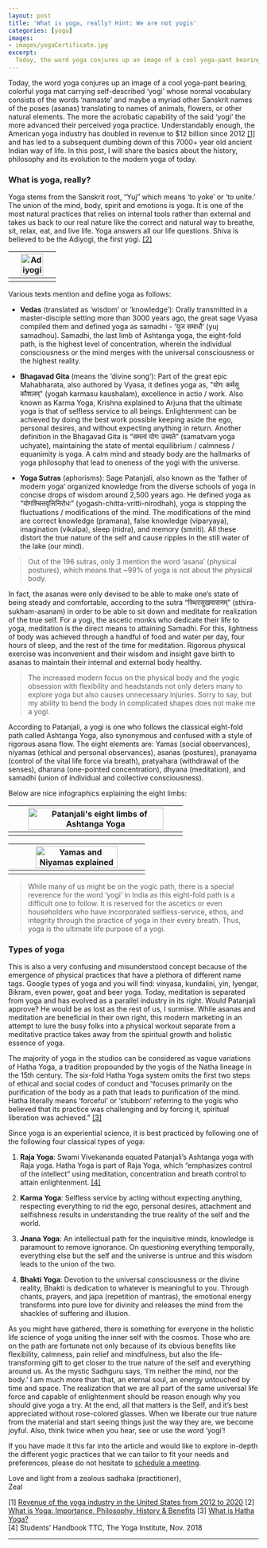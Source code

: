 ```yaml
---
layout: post
title: 'What is yoga, really? Hint: We are not yogis'
categories: [yoga]
images:
- images/yogaCertificate.jpg
excerpt:
  Today, the word yoga conjures up an image of a cool yoga-pant bearing, colorful yoga mat carrying self-described ‘yogi’ whose normal vocabulary consists  of the words ‘namaste’ and maybe
---
```


Today, the word yoga conjures up an image of a cool yoga-pant bearing, colorful yoga mat carrying self-described ‘yogi’ whose normal vocabulary consists  of the words ‘namaste’ and maybe a myriad other Sanskrit names of the poses (asanas) translating to names of animals, flowers, or other natural elements. The more the acrobatic capability of the said ‘yogi’ the more advanced their perceived yoga practice. Understandably enough, the American yoga industry has doubled in revenue to $12 billion since 2012 <a href="#references">[1]</a>  and has led to a subsequent dumbing down of this 7000+ year old ancient Indian way of life. In this post, I will share the basics about the history, philosophy and its evolution to the modern yoga of today. 

### What is yoga, really? 
Yoga stems from the Sanskrit root, “Yuj” which means ‘to yoke’ or ‘to unite.’ The union of the mind, body, spirit and emotions is yoga. It is one of the most natural practices that relies on internal tools rather than external and takes us back to our real nature like the correct and natural way to breathe, sit, relax, eat, and live life. Yoga answers all our life questions. Shiva is believed to be the Adiyogi, the first yogi. <a href="#references">[2]</a>

| <img src="/images/adiyogi.jpg" width="75%" alt="Adiyogi">  |
|:--: |
| |

Various texts mention and define yoga as follows: 

* **Vedas** (translated as ‘wisdom’ or ‘knowledge’): Orally transmitted in a master-disciple setting more than 3000 years ago, the great sage Vyasa compiled them and defined yoga as samadhi - ‘युज समाधौ’ (yuj samadhou). Samadhi, the last limb of Ashtanga yoga, the eight-fold path,  is the highest level of concentration, wherein the individual consciousness or the mind merges with the universal consciousness or the highest reality. 

* **Bhagavad Gita** (means the ‘divine song’): Part of the great epic Mahabharata, also authored by Vyasa, it defines yoga as,  "योगः कर्मसु कौशलम्" (yogah karmasu kaushalam), excellence in actio / work. Also known as Karma Yoga, Krishna explained to Arjuna that the ultimate yoga is that of selfless service to all beings. Enlightenment can be achieved by doing the best work possible keeping aside the ego, personal desires, and without expecting anything in return. 
Another definition in the Bhagavad Gita is “समत्वं योगः उच्यते” (samatvam yoga uchyate), maintaining the state of mental equilibrium / calmness / equanimity is yoga. A calm mind and steady body are the hallmarks of yoga philosophy that lead to oneness of the yogi with the universe. 

* **Yoga Sutras** (aphorisms): Sage Patanjali, also known as the ‘father of modern yoga’ organized knowledge from the diverse schools of yoga in concise drops of wisdom around 2,500 years ago. He defined yoga as “योगश्चित्तवृत्तिनिरोधः” (yogash-chitta-vritti-nirodhah), yoga is stopping the fluctuations / modifications of the mind. The modifications of the mind are correct knowledge (pramana), false knowledge (viparyaya), imagination (vikalpa), sleep (nidra), and memory (smriti). All these distort the true nature of the self and cause ripples in the still water of the lake (our mind). 

> Out of the 196 sutras, only 3 mention the word ‘asana’ (physical postures), which means that ~99% of yoga is not about the physical body.

In fact, the asanas were only devised to be able to make one’s state of being steady and comfortable, according to the sutra “स्थिरसुखमासनम्” (sthira-sukham-asanam) in order to be able to sit down and meditate for realization of the true self. For a yogi, the ascetic monks who dedicate their life to yoga, meditation is the direct means to attaining Samadhi. For this, lightness of body was achieved through a handful of food and water per day, four hours of sleep, and the rest of the time for meditation. Rigorous physical exercise was inconvenient and their wisdom and insight gave birth to asanas to maintain their internal and external body healthy.  

> The increased modern focus on the physical body and the yogic obsession with flexibility and headstands not only deters many to explore yoga but also causes unnecessary injuries. Sorry to say, but my ability to bend the body in complicated shapes does not make me a yogi.

According to Patanjali, a yogi is one who follows the classical eight-fold path called Ashtanga Yoga, also synonymous and confused with a style of rigorous asana flow. The eight elements are: Yamas (social observances), niyamas (ethical and personal observances), asanas (postures), pranayama (control of the vital life force via breath), pratyahara (withdrawal of the senses), dharana (one-pointed concentration), dhyana (meditation), and samadhi (union of individual and collective consciousness).

Below are nice infographics explaining the eight limbs:

| <img src="/images/eightLimbs.jpg" width="90%" alt="Patanjali's eight limbs of Ashtanga Yoga">  |
|:--: |
| |

|  <img src="/images/aolYama.jpg" width="80%" alt="Yamas and Niyamas explained">  |
|:--:|
| |

> While many of us might be on the yogic path, there is a special reverence for the word ‘yogi’ in India as this eight-fold path is a difficult one to follow. It is reserved for the ascetics or even householders who have incorporated selfless-service, ethos, and integrity through the practice of yoga in their every breath. Thus, yoga is the ultimate life purpose of a yogi. 

### Types of yoga 

This is also a very confusing and misunderstood concept because of the emergence of physical practices that have a plethora of different name tags. Google types of yoga and you will find: vinyasa, kundalini, yin, Iyengar, Bikram, even power, goat and beer yoga. Today, meditation is separated from yoga and has evolved as a parallel industry in its right. Would Patanjali approve? He would be as lost as the rest of us, I surmise. While asanas and meditation are beneficial in their own right, this modern marketing in an attempt to lure the busy folks into a physical workout separate from a meditative practice takes away from the spiritual growth and holistic essence of yoga. 

The majority of yoga in the studios can be considered as vague variations of Hatha Yoga, a tradition propounded by the yogis of the Natha lineage in the 15th century. The six-fold Hatha Yoga system omits the first two steps of ethical and social codes of conduct and “focuses primarily on the purification of the body as a path that leads to purification of the mind. Hatha literally means ‘forceful’ or ‘stubborn’ referring to the yogis who believed that its practice was challenging and by forcing it, spiritual liberation was achieved.” <a href="#references">[3]</a> 

Since yoga is an experiential science, it is best practiced by following one of the following four classical types of yoga:

1. **Raja Yoga**: Swami Vivekananda equated Patanjali’s Ashtanga yoga with Raja yoga. Hatha Yoga is part of Raja Yoga, which “emphasizes control of the intellect” using meditation, concentration and breath control to attain enlightenment. <a href="#references">[4]</a> 

2. **Karma Yoga**: Selfless service by acting without expecting anything, respecting everything to rid the ego, personal desires, attachment and selfishness results in understanding the true reality of the self and the world. 

3. **Jnana Yoga**: An intellectual path for the inquisitive minds, knowledge is paramount to remove ignorance. On questioning everything temporally, everything else but the self and the universe is untrue and this wisdom leads to the union of the two. 

4. **Bhakti Yoga**: Devotion to the universal consciousness or the divine reality, Bhakti is dedication to whatever is meaningful to you. Through chants, prayers, and japa (repetition of mantras), the emotional energy transforms into pure love for divinity and releases the mind from the shackles of suffering and illusion. 

As you might have gathered, there is something for everyone in the holistic life science of yoga uniting the inner self with the cosmos. Those who are on the path are fortunate not only because of its obvious benefits like flexibility, calmness, pain relief and mindfulness, but also the life-transforming gift to get closer to the true nature of the self and everything around us. As the mystic Sadhguru says, ‘I’m neither the mind, nor the body.’ I am much more than that, an eternal soul, an energy untouched by time and space. The realization that we are all part of the same universal life force and capable of enlightenment should be reason enough why you should give yoga a try. At the end, all that matters is the Self, and it’s best appreciated without rose-colored glasses. When we liberate our true nature from the material and start seeing things just the way they are, we become joyful. Also, think twice when you hear, see or use the word ‘yogi’!  

If you have made it this far into the article and would like to explore in-depth the different yogic practices that we can tailor to fit your needs and preferences, please do not hesitate to [schedule a meeting](/appointments.html).  

<a name="references"></a>
Love and light from a zealous sadhaka (practitioner),   
Zeal 

[1] [Revenue of the yoga industry in the United States from 2012 to 2020](https://www.statista.com/statistics/605335/us-yoga-industry-revenue "Revenue of the yoga industry in the United States from 2012 to 2020") 
[2] [What is Yoga: Importance, Philosophy, History & Benefits](https://fitsri.com/yoga/what-is-yoga "What is Yoga: Importance, Philosophy, History & Benefits")
[3] [What is Hatha Yoga?](https://www.arhantayoga.org/blog/what-is-hatha-yoga-philosophy-and-practice/ "What is Hatha Yoga?")   
[4] Students’ Handbook TTC, The Yoga Institute, Nov. 2018  

---
